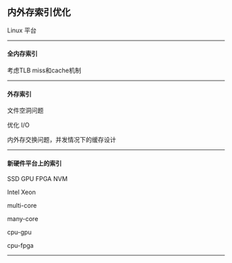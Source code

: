 ## 内外存索引优化

Linux 平台

---

#### 全内存索引

考虑TLB miss和cache机制

---

#### 外存索引

文件空洞问题

优化 I/O

内外存交换问题，并发情况下的缓存设计

---

#### 新硬件平台上的索引

SSD GPU FPGA NVM 

Intel Xeon

multi-core

many-core

cpu-gpu

cpu-fpga

---

